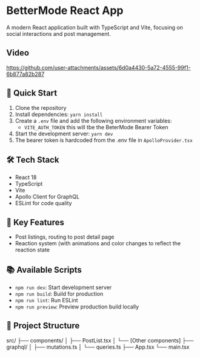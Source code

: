 # BetterMode React App

A modern React application built with TypeScript and Vite, focusing on social interactions and post management.

## Video

https://github.com/user-attachments/assets/6d0a4430-5a72-4555-99f1-6b877a82b287

## 🚀 Quick Start

1. Clone the repository
2. Install dependencies: `yarn install`
3. Create a `.env` file and add the following environment variables:
   - `VITE_AUTH_TOKEN`
     this will tbe the BeterMode Bearer Token
4. Start the development server: `yarn dev`
5. The bearer token is hardcoded from the .env file in `ApolloProvider.tsx`

## 🛠 Tech Stack

- React 18
- TypeScript
- Vite
- Apollo Client for GraphQL
- ESLint for code quality

## 🔑 Key Features

- Post listings, routing to post detail page
- Reaction system (with animations and color changes to reflect the reaction state

## 📚 Available Scripts

- `npm run dev`: Start development server
- `npm run build`: Build for production
- `npm run lint`: Run ESLint
- `npm run preview`: Preview production build locally

## 🧩 Project Structure

src/
├── components/
│ ├── PostList.tsx
│ └── [Other components]
├── graphql/
│ ├── mutations.ts
│ └── queries.ts
├── App.tsx
└── main.tsx

